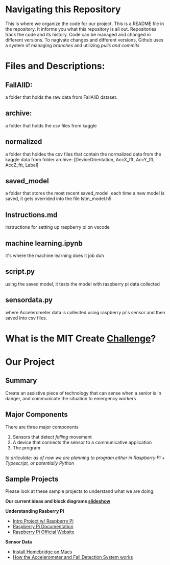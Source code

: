 # Navigating this Repository
This is where we organize the code for our project. This is a README file in the repository. It informs you what this repository is all out.
Repositories track the code and its history. Code can be managed and changed in different versions. To nagivate changes and different versions, Github uses a system of managing *branches* and utilizing *pulls and commits*

# Files and Descriptions:
## FallAllD: 
  a folder that holds the raw data from FallAllD dataset. 
## archive:
  a folder that holds the csv files from kaggle
## normalized
  a folder that holdes the csv files that contain the normalized data from the kaggle data from folder archive: [DeviceOrientation, AccX_fft, AccY_fft, AccZ_ftt, Label]
## saved_model
  a folder that stores the most recent saved_model. each time a new model is saved, it gets overrided into the file lstm_model.h5
## Instructions.md
  instructions for setting up raspberry pi on vscode
## machine learning.ipynb
  it's where the machine learning does it job duh
## script.py
  using the saved model, it tests the model with raspberry pi data collected 
## sensordata.py
  where Accelerometer data is collected using raspberry pi's sensor and then saved into csv files. 

# What is the MIT Create [Challenge](https://sites.google.com/view/beaver-works-assistive-tech/create-challenge/the-challenge)?

# Our Project
## Summary
Create an assistive piece of technology that can sense when a senior is in danger, and communicate the situation to emergency workers

## Major Components
There are three major components
1) Sensors that detect *falling* movement
2) A device that connects the sensor to a communicative application
3) The program

*to articulate: as of now we are planning to program either in Raspberry Pi + Typescript, or potentially Python*

## Sample Projects
Please look at these sample projects to understand what we are doing:

**Our current ideas and block diagrams [slideshow](https://docs.google.com/presentation/d/1aa9CrvCU01R1dKsot-3q9yuEzjVwWQEgsKHpUEQwsT0/edit?usp=sharing)**

**Understanding Rasberry Pi**
- [Intro Project  w/ Raspberry Pi](https://projects.raspberrypi.org/en/projects/getting-started-with-the-sense-hat/8)
- [Raspberry Pi Documentation](https://www.raspberrypi.com/documentation/accessories/sense-hat.html)
- [Raspberry Pi Official Website](https://www.raspberrypi.com/)

**Sensor Data**
- [Install Homebridge on Macs](https://github.com/homebridge/homebridge/wiki/Install-Homebridge-on-macOS)
- [How the Accelerometer and Fall Detection System works](https://iotdesignpro.com/projects/iot-based-fall-detection-system-using-nodemcu-esp8266-and-accelerometer-mpu6050)
